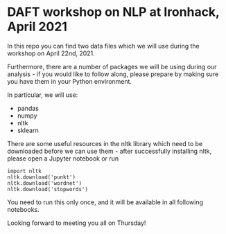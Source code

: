 # DAFT workshop on NLP at Ironhack, April 2021

In this repo you can find two data files which we will use during the workshop on April 22nd, 2021.

Furthermore, there are a number of packages we will be using during our analysis - if you would like to follow along, please prepare by making sure you have them in your Python environment.

In particular, we will use:

- pandas
- numpy
- nltk
- sklearn

There are some useful resources in the nltk library which need to be downloaded before we can use them - after successfully installing nltk, please open a Jupyter notebook or run


`import nltk` \
`nltk.download('punkt')`\
`nltk.download('wordnet')`\
`nltk.download('stopwords')`


You need to run this only once, and it will be available in all following notebooks.

Looking forward to meeting you all on Thursday!
